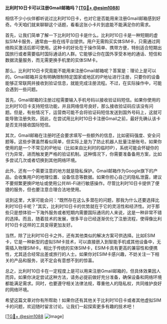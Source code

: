 **比利时10日卡可以注册Gmail邮箱吗？[[TG💪+ @esim1088](https://t.me/s/esim1088)]**

相信不少小伙伴都听说过比利时10日卡，也对它是否能用来注册Gmail邮箱感到好奇。今天咱们就来聊聊这个话题，看看这张小卡片到底能不能满足你的需求。

首先，让我们简单了解一下比利时10日卡是什么。比利时10日卡是一种短期的虚拟SIM卡服务，通常由一些在线平台提供。用户无需购买实体SIM卡，只需通过网络购买激活后即可使用。这种卡的好处在于操作简单、携带方便，特别适合短期出国旅行或者需要临时国际通话的人群。它能够让你在国外享受本地的通话、短信和数据流量服务，而无需更换手机里的实体SIM卡。

那么，比利时10日卡究竟能不能用来注册Gmail邮箱呢？答案是：理论上是可以的。Gmail邮箱并没有明确限制特定国家或地区的IP地址进行注册，只要你的设备能够正常联网并接收到验证信息，就能完成注册流程。不过，在实际操作中，可能会遇到一些问题。

首先，Gmail邮箱的注册过程需要输入手机号码以接收验证码短信。如果你使用的比利时10日卡支持短信功能，并且网络信号良好，那么接收验证码应该没有问题。但是，有些情况下，运营商可能不会将验证码短信发送到国外号码上，这就可能导致注册失败。因此，在尝试用比利时10日卡注册Gmail之前，最好先确认该卡是否支持接收国际短信。

其次，Gmail邮箱在注册时还会要求填写一些额外的信息，比如密码强度、安全问题等。这些步骤虽然看似简单，但实际上是为了防止机器人批量注册账号。如果你使用的是一个不常见的IP地址（比如来自比利时的临时IP），系统可能会怀疑你的行为异常，进而触发更严格的验证机制。这种情况下，你需要准备备用方案，比如多尝试几次或者切换到其他网络环境。

此外，还有一个需要注意的地方就是隐私保护。Gmail邮箱作为Google旗下的产品，会收集用户的地理位置、设备信息等数据。如果你担心自己的隐私泄露，建议不要频繁更换IP地址或使用公共Wi-Fi进行敏感操作。尽管比利时10日卡提供了便捷的服务，但也要注意合理合法地使用。

说到这里，大家可能会问：“既然存在这么多潜在的问题，那我为什么还要选择比利时10日卡呢？”其实，比利时10日卡的优势就在于它的灵活性和经济性。对于那些只是想体验一下海外服务或者短期内需要国际通讯的人来说，这是一种非常不错的选择。而且，随着技术的发展，很多平台已经逐渐优化了注册流程，使得像比利时10日卡这样的工具变得更加友好。

当然，除了比利时10日卡之外，还有其他类似的解决方案可供选择。比如ESIM卡，它是一种新型的虚拟SIM卡技术，可以直接嵌入到智能手机或其他设备中，无需插入物理SIM卡。相比于传统的实体SIM卡，ESIM卡具有更高的兼容性和便携性，尤其适合经常出差或旅行的人士。如果你对ESIM卡感兴趣，不妨关注一下相关的产品和服务，说不定会有意想不到的惊喜。

总之，比利时10日卡在一定程度上是可以用来注册Gmail邮箱的，但具体效果因人而异。如果你决定尝试这种方法，请务必提前做好充分准备，确保设备和网络环境都能满足需求。同时，也要遵守相关法律法规，尊重他人的隐私权，共同维护良好的网络环境。

希望这篇文章对你有所帮助！如果你还有其他关于比利时10日卡或者其他虚拟SIM卡的问题，欢迎随时留言讨论。让我们一起探索更多有趣的技术吧！

[[TG💪+ @esim1088](https://t.me/s/esim1088) ![Image](https://i.postimg.cc/4NQfJmqS/Snipaste-2025-05-13-00-14-12.png)]